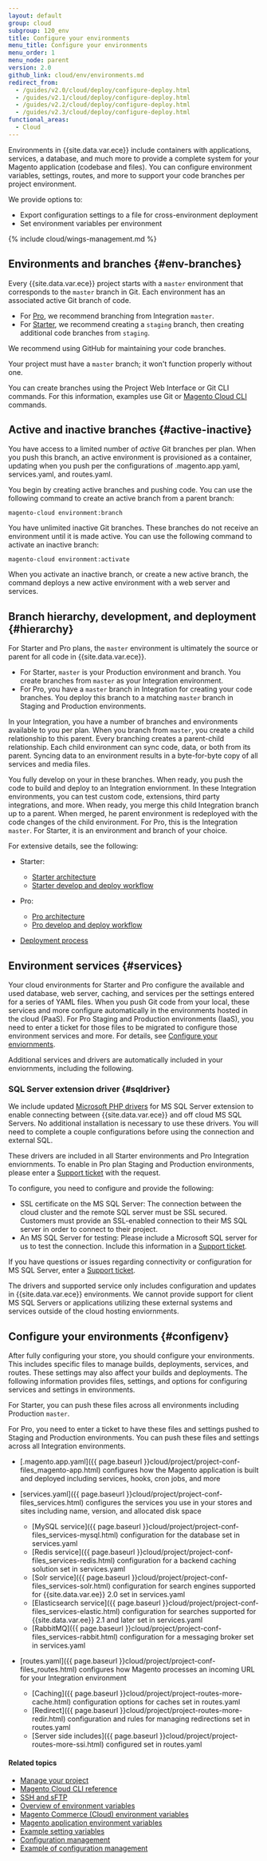 ```yaml
---
layout: default
group: cloud
subgroup: 120_env
title: Configure your environments
menu_title: Configure your environments
menu_order: 1
menu_node: parent
version: 2.0
github_link: cloud/env/environments.md
redirect_from:
  - /guides/v2.0/cloud/deploy/configure-deploy.html
  - /guides/v2.1/cloud/deploy/configure-deploy.html
  - /guides/v2.2/cloud/deploy/configure-deploy.html
  - /guides/v2.3/cloud/deploy/configure-deploy.html
functional_areas:
  - Cloud
---
```


Environments in {{site.data.var.ece}} include containers with applications, services, a database, and much more to provide a complete system for your Magento application (codebase and files). You can configure environment variables, settings, routes, and more to support your code branches per project environment.

We provide options to:

* Export configuration settings to a file for cross-environment deployment
* Set environment variables per environment

{% include cloud/wings-management.md %}

## Environments and branches {#env-branches}
Every {{site.data.var.ece}} project starts with a `master` environment that corresponds to the `master` branch in Git. Each environment has an associated active Git branch of code.

* For [Pro]({{page.baseurl}}cloud/welcome/discover-workflow.html), we recommend branching from Integration `master`.
* For [Starter]({{page.baseurl}}cloud/basic-information/starter-develop-deploy-workflow.html), we recommend creating a `staging` branch, then creating additional code branches from `staging`.

We recommend using GitHub for maintaining your code branches.

<div class="bs-callout bs-callout-info" id="info">
  <p>Your project must have a <code>master</code> branch; it won't function properly without one.</p>
</div>

You can create branches using the Project Web Interface or Git CLI commands. For this information, examples use Git or [Magento Cloud CLI]({{page.baseurl}}cloud/reference/cli-ref-topic.html) commands.

## Active and inactive branches {#active-inactive}
You have access to a limited number of _active_ Git branches per plan. When you push this branch, an active environment is provisioned as a container, updating when you push per the configurations of .magento.app.yaml, services.yaml, and routes.yaml.

You begin by creating active branches and pushing code. You can use the following command to create an active branch from a parent branch:

	magento-cloud environment:branch

You have unlimited inactive Git branches. These branches do not receive an environment until it is made active. You can use the following command to activate an inactive branch:

	magento-cloud environment:activate

When you activate an inactive branch, or create a new active branch, the command deploys a new active environment with a web server and services.

## Branch hierarchy, development, and deployment {#hierarchy}
For Starter and Pro plans, the `master` environment is ultimately the source or parent for all code in {{site.data.var.ece}}.

* For Starter, `master` is your Production environment and branch. You create branches from `master` as your Integration environment.
* For Pro, you have a `master` branch in Integration for creating your code branches. You deploy this branch to a matching `master` branch in Staging and Production environments.

In your Integration, you have a number of branches and environments available to you per plan. When you branch from `master`, you create a child relationship to this parent. Every branching creates a parent-child relationship. Each child environment can sync code, data, or both from its parent. Syncing data to an environment results in a byte-for-byte copy of all services and media files.

You fully develop on your in these branches. When ready, you push the code to build and deploy to an Integration enviornment. In these Integration environments, you can test custom code, extensions, third party integrations, and more. When ready, you merge this child Integration branch up to a parent. When merged, he parent environment is redeployed with the code changes of the child environment. For Pro, this is the Integration `master`. For Starter, it is an environment and branch of your choice.

For extensive details, see the following:

*	Starter:

	* [Starter architecture]({{page.baseurl}}cloud/basic-information/starter-architecture.html)
	*	[Starter develop and deploy workflow]({{page.baseurl}}cloud/basic-information/starter-develop-deploy-workflow.html)
*	Pro:

	* [Pro architecture]({{page.baseurl}}cloud/reference/discover-arch.html)
	*	[Pro develop and deploy workflow]({{page.baseurl}}cloud/welcome/discover-workflow.html)
*	[Deployment process]({{page.baseurl}}cloud/reference/discover-deploy.html)

## Environment services {#services}
Your cloud environments for Starter and Pro configure the available and used database, web server, caching, and services per the settings entered for a series of YAML files. When you push Git code from your local, these services and more configure automatically in the environments hosted in the cloud (PaaS). For Pro Staging and Production environments (IaaS), you need to enter a ticket for those files to be migrated to configure those environment services and more. For details, see [Configure your enviornments](#configenv).

Additional services and drivers are automatically included in your enviornments, including the following.

### SQL Server extension driver {#sqldriver}
We include updated [Microsoft PHP drivers](https://docs.microsoft.com/en-us/sql/connect/php/microsoft-php-driver-for-sql-server) for MS SQL Server extension to enable connecting between {{site.data.var.ece}} and off cloud MS SQL Servers. No additional installation is necessary to use these drivers. You will need to complete a couple configurations before using the connection and external SQL.

These drivers are included in all Starter environments and Pro Integration enviornments. To enable in Pro plan Staging and Production environments, please enter a [Support ticket]({{page.baseurl}}cloud/bk-cloud.html#gethelp) with the request.

To configure, you need to configure and provide the following:

* SSL certificate on the MS SQL Server: The connection between the cloud cluster and the remote SQL server must be SSL secured.  Customers must provide an SSL-enabled connection to their MS SQL server in order to connect to their project.
* An MS SQL Server for testing: Please include a Microsoft SQL server for us to test the connection. Include this information in a [Support ticket]({{page.baseurl}}cloud/bk-cloud.html#gethelp).

If you have questions or issues regarding connectivity or configuration for MS SQL Server, enter a [Support ticket]({{page.baseurl}}cloud/bk-cloud.html#gethelp).

<div class="bs-callout bs-callout-info" id="info" markdown="1">
The drivers and supported service only includes configuration and updates in {{site.data.var.ece}} environments. We cannot provide support for client MS SQL Servers or applications utilizing these external systems and services outside of the cloud hosting enviornments.
</div>

## Configure your environments {#configenv}
After fully configuring your store, you should configure your environments. This includes specific files to manage builds, deployments, services, and routes. These settings may also affect your builds and deployments. The following information provides files, settings, and options for configuring services and settings in environments.

For Starter, you can push these files across all environments including Production `master`.

For Pro, you need to enter a ticket to have these files and settings pushed to Staging and Production environments. You can push these files and settings across all Integration environments.

* [.magento.app.yaml]({{ page.baseurl }}cloud/project/project-conf-files_magento-app.html) configures how the Magento application is built and deployed including services, hooks, cron jobs, and more
* [services.yaml]({{ page.baseurl }}cloud/project/project-conf-files_services.html) configures the services you use in your stores and sites including name, version, and allocated disk space

  * [MySQL service]({{ page.baseurl }}cloud/project/project-conf-files_services-mysql.html) configuration for the database set in services.yaml
  * [Redis service]({{ page.baseurl }}cloud/project/project-conf-files_services-redis.html) configuration for a backend caching solution set in services.yaml
  * [Solr service]({{ page.baseurl }}cloud/project/project-conf-files_services-solr.html) configuration for search engines supported for {{site.data.var.ee}} 2.0 set in services.yaml
  * [Elasticsearch service]({{ page.baseurl }}cloud/project/project-conf-files_services-elastic.html) configuration for searches supported for {{site.data.var.ee}} 2.1 and later set in services.yaml
  * [RabbitMQ]({{ page.baseurl }}cloud/project/project-conf-files_services-rabbit.html) configuration for a messaging broker set in services.yaml
* [routes.yaml]({{ page.baseurl }}cloud/project/project-conf-files_routes.html) configures how Magento processes an incoming URL for your Integration environment

  * [Caching]({{ page.baseurl }}cloud/project/project-routes-more-cache.html) configuration options for caches set in routes.yaml
  * [Redirect]({{ page.baseurl }}cloud/project/project-routes-more-redir.html) configuration and rules for managing redirections set in routes.yaml
  * [Server side includes]({{ page.baseurl }}cloud/project/project-routes-more-ssi.html) configured set in routes.yaml

#### Related topics
*	[Manage your project]({{page.baseurl}}cloud/project/projects.html)
*	[Magento Cloud CLI reference]({{page.baseurl}}cloud/reference/cli-ref-topic.html)
*	[SSH and sFTP]({{page.baseurl}}cloud/env/environments-ssh.html)
*	[Overview of environment variables]({{page.baseurl}}cloud/env/environment-vars_over.html)
*	[Magento Commerce (Cloud) environment variables]({{page.baseurl}}cloud/env/environment-vars_cloud.html)
*	[Magento application environment variables]({{page.baseurl}}cloud/env/environment-vars_magento.html)
*	[Example setting variables]({{page.baseurl}}cloud/env/set-variables.html)
*	[Configuration management]({{page.baseurl}}cloud/live/sens-data-over.html)
*	[Example of configuration management]({{page.baseurl}}cloud/live/sens-data-initial.html)

